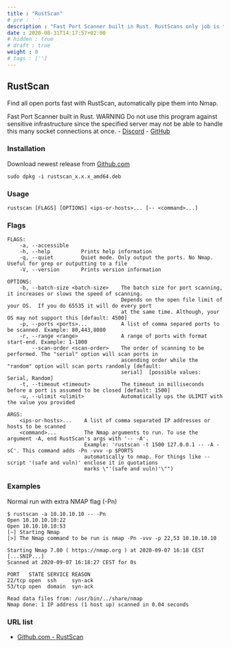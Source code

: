 ```yaml
---
title : "RustScan"
# pre : ' '
description : "Fast Port Scanner built in Rust. RustScans only job is to reduce the friction between finding open ports and inputting them into nmap."
date : 2020-08-31T14:17:57+02:00
# hidden : true
# draft : true
weight : 0
# tags : ['']
---
```


## RustScan

Find all open ports fast with RustScan, automatically pipe them into Nmap.

Fast Port Scanner built in Rust. WARNING Do not use this program against sensitive infrastructure since the specified
server may not be able to handle this many socket connections at once. - [Discord](https://discord.gg/GFrQsGy) - [GitHub](https://github.com/RustScan/RustScan)

### Installation

Download newest release from [Github.com](https://github.com/brandonskerritt/RustScan/releases)

```plain
sudo dpkg -i rustscan_x.x.x_amd64.deb
```

### Usage

```plain
rustscan [FLAGS] [OPTIONS] <ips-or-hosts>... [-- <command>...]
```

### Flags

```plain
FLAGS:
    -a, --accessible
    -h, --help          Prints help information
    -q, --quiet         Quiet mode. Only output the ports. No Nmap. Useful for grep or outputting to a file
    -V, --version       Prints version information

OPTIONS:
    -b, --batch-size <batch-size>    The batch size for port scanning, it increases or slows the speed of scanning.
                                     Depends on the open file limit of your OS.  If you do 65535 it will do every port
                                     at the same time. Although, your OS may not support this [default: 4500]
    -p, --ports <ports>...           A list of comma separed ports to be scanned. Example: 80,443,8080
    -r, --range <range>              A range of ports with format start-end. Example: 1-1000
        --scan-order <scan-order>    The order of scanning to be performed. The "serial" option will scan ports in
                                     ascending order while the "random" option will scan ports randomly [default:
                                     serial]  [possible values: Serial, Random]
    -t, --timeout <timeout>          The timeout in milliseconds before a port is assumed to be closed [default: 1500]
    -u, --ulimit <ulimit>            Automatically ups the ULIMIT with the value you provided

ARGS:
    <ips-or-hosts>...    A list of comma separated IP addresses or hosts to be scanned
    <command>...         The Nmap arguments to run. To use the argument -A, end RustScan's args with '-- -A'.
                         Example: 'rustscan -t 1500 127.0.0.1 -- -A -sC'. This command adds -Pn -vvv -p $PORTS
                         automatically to nmap. For things like --script '(safe and vuln)' enclose it in quotations
                         marks \"'(safe and vuln)'\"")

```

### Examples

Normal run with extra NMAP flag (-Pn)

```plain
$ rustscan -a 10.10.10.10 -- -Pn
Open 10.10.10.10:22
Open 10.10.10.10:53
[~] Starting Nmap
[>] The Nmap command to be run is nmap -Pn -vvv -p 22,53 10.10.10.10

Starting Nmap 7.80 ( https://nmap.org ) at 2020-09-07 16:18 CEST
[...SNIP...]
Scanned at 2020-09-07 16:18:27 CEST for 0s

PORT   STATE SERVICE REASON
22/tcp open  ssh     syn-ack
53/tcp open  domain  syn-ack

Read data files from: /usr/bin/../share/nmap
Nmap done: 1 IP address (1 host up) scanned in 0.04 seconds
```

### URL list

* [Github.com - RustScan](https://github.com/RustScan/RustScan)
